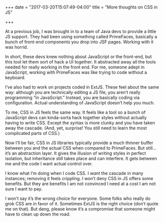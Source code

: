 +++
date = "2017-03-20T15:07:49-04:00"
title = "More thoughts on CSS in JS"

+++

At a previous job, I was brought in to a team of Java devs to provide a little JS support. They had been using something called PrimeFaces, basically a bunch of front-end components you drop into JSF pages. Working with it was horrid.

In short, these devs knew nothing about JavaScript or the front-end, but this tool let them sort of hack a UI together. It abstracted away all the tools needed for really working in the front end. For me, someone adept in JavaScript, working with PrimeFaces was like trying to code without a keyboard.

I’ve also had to work on projects coded in ExtJS. These feel about the same way: although you are technically editing a JS file, you aren’t really programming “in JavaScript.” Instead, you are basically coding via configuration. Actual understanding of JavaScript doesn’t help you much.

To me, CSS in JS feels the same way. It feels like a tool so a bunch of JavaScript devs can kinda-sorta hack together styles without actually having to write CSS. Except the syntax is more clunky and you have taken away the cascade. (And, yet, surprise! You still need to learn the most complicated parts of CSS.)

Now I’ll be fair, CSS in JS libraries typically provide a much thinner buffer between you and the actual CSS when compared to PrimeFaces. But still… it’s an abstraction layer. It gives the illusion of writing styles in perfect isolation, but inheritance still takes place and can interfere. It gets between me and the code I want actual control over.

I know what I’m doing when I code CSS. I *want* the cascade in many instances; removing it feels crippling. I won’t deny CSS in JS offers some benefits. But they are benefits I am not convinced I need at a cost I am not sure I want to pay.

I won’t say it’s the wrong choice for everyone. Some folks who really do grok CSS are in favor of it. Sometimes ExtJS is the right choice (don’t quote me on that). But dang, please know it’s a compromise that someone might have to clean up down the road.
